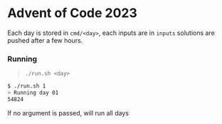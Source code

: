 # Advent of Code 2023

Each day is stored in `cmd/<day>`, each inputs are in `inputs` solutions are pushed after a few hours.

### Running

> `./run.sh <day>`

```bash
$ ./run.sh 1
> Running day 01
54824
```

If no argument is passed, will run all days